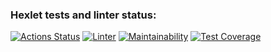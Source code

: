 ### Hexlet tests and linter status:
[![Actions Status](https://github.com/Kate1199/php-project-lvl2/workflows/hexlet-check/badge.svg)](https://github.com/Kate1199/php-project-lvl2/actions)
[![Linter](https://github.com/Kate1199/php-project-lvl2/actions/workflows/linter.yml/badge.svg)](https://github.com/Kate1199/php-project-lvl2/actions/workflows/linter.yml)
[![Maintainability](https://api.codeclimate.com/v1/badges/ab5e02b503c6dee773b7/maintainability)](https://codeclimate.com/github/Kate1199/php-project-lvl2/maintainability)
[![Test Coverage](https://api.codeclimate.com/v1/badges/ab5e02b503c6dee773b7/test_coverage)](https://codeclimate.com/github/Kate1199/php-project-lvl2/test_coverage)
